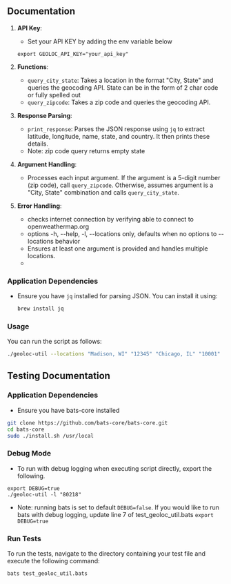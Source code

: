 ## Documentation

1. **API Key**:
   - Set your API KEY by adding the env variable below
   ```
   export GEOLOC_API_KEY="your_api_key"
   ```

2. **Functions**:
   - `query_city_state`: Takes a location in the format "City, State" and queries the geocoding API.  State can be in the form of 2 char code or fully spelled out
   - `query_zipcode`: Takes a zip code and queries the geocoding API.

3. **Response Parsing**:
   - `print_response`: Parses the JSON response using `jq` to extract latitude, longitude, name, state, and country. It then prints these details.
   - Note: zip code query returns empty state

4. **Argument Handling**:
   - Processes each input argument. If the argument is a 5-digit number (zip code), call `query_zipcode`. Otherwise, assumes argument is a "City, State" combination and calls `query_city_state`.

5. **Error Handling**:
   - checks internet connection by verifying able to connect to openweathermap.org
   - options -h, --help, -l, --locations only, defaults when no options to --locations behavior
   - Ensures at least one argument is provided and handles multiple locations.
   -

### Application Dependencies
- Ensure you have `jq` installed for parsing JSON. You can install it using:
  ```bash
  brew install jq
  ```

### Usage
You can run the script as follows:
```bash
./geoloc-util --locations "Madison, WI" "12345" "Chicago, IL" "10001"
```

## Testing Documentation

### Application Dependencies
- Ensure you have bats-core installed
```bash
git clone https://github.com/bats-core/bats-core.git
cd bats-core
sudo ./install.sh /usr/local
```

### Debug Mode
- To run with debug logging when executing script directly, export the following.
```
export DEBUG=true
./geoloc-util -l "80218"
```
- Note: running bats is set to default `DEBUG=false`.  If you would like to run bats with debug logging, update line 7 of test_geoloc_util.bats `export DEBUG=true`

### Run Tests
To run the tests, navigate to the directory containing your test file and execute the following command:
```
bats test_geoloc_util.bats
```
